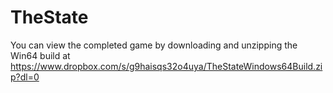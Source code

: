 # TheState
You can view the completed game by downloading and unzipping the Win64 build at https://www.dropbox.com/s/g9haisqs32o4uya/TheStateWindows64Build.zip?dl=0
